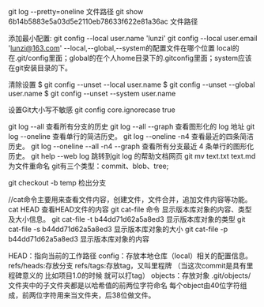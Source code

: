 <!-- 查看一个文件的提交历史记录 -->
git log --pretty=oneline 文件路径
git show 6b14b5883e5a03d5e2110eb78633f622e81a36ac 文件路径

添加最小配置:
git config --local user.name 'lunzi'
git config --local user.email 'lunzi@163.com'
--local,--global,--system的配置文件在哪个位置
local的在.git/config里面；global的在个人home目录下的.gitconfig里面；system应该在git安装目录的下。

清除设置
$ git config --unset --local user.name
$ git config --unset --global user.name
$ git config --unset --system user.name

设置Git大小写不敏感
git config core.ignorecase true

git log --all 查看所有分支的历史
git log --all --graph 查看图形化的 log 地址
git log --oneline 查看单行的简洁历史。
git log --oneline -n4 查看最近的四条简洁历史。
git log --oneline --all -n4 --graph 查看所有分支最近 4 条单行的图形化历史。
git help --web log 跳转到git log 的帮助文档网页
git mv text.txt text.md 为文件重命名
git有三个类型：commit、blob、tree;


git checkout -b temp <commitId> 检出分支

//cat命令主要用来查看文件内容，创建文件，文件合并，追加文件内容等功能。
cat HEAD 查看HEAD文件的内容 
git cat-file 命令 显示版本库对象的内容、类型及大小信息。
git cat-file -t b44dd71d62a5a8ed3 显示版本库对象的类型
git cat-file -s b44dd71d62a5a8ed3 显示版本库对象的大小
git cat-file -p b44dd71d62a5a8ed3 显示版本库对象的内容

HEAD：指向当前的工作路径
config：存放本地仓库（local）相关的配置信息。
refs/heads:存放分支
refs/tags:存放tag，又叫里程牌 （当这次commit是具有里程碑意义的 比如项目1.0的时候 就可以打tag）
objects：存放对象 .git/objects/ 文件夹中的子文件夹都是以哈希值的前两位字符命名 每个object由40位字符组成，前两位字符用来当文件夹，后38位做文件。

